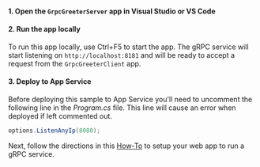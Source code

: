 #### 1. Open the `GrpcGreeterServer` app in Visual Studio or VS Code
#### 2. Run the app locally
To run this app locally, use Ctrl+F5 to start the app.  The gRPC service will start listening on `http://localhost:8181` and will be ready to accept a request from the `GrpcGreeterClient` app.


#### 3. Deploy to App Service
Before deploying this sample to App Service you'll need to uncomment the following line in the *Program.cs* file.  This line will cause an error when deployed if left commented out.

```c#
options.ListenAnyIp(8080);
```
Next, follow the directions in this [How-To]() to setup your web app to run a gRPC service.  
